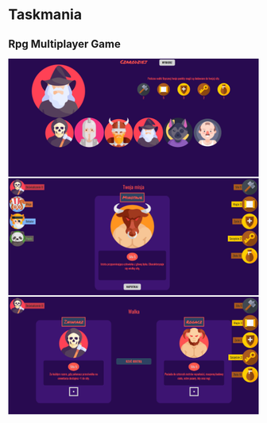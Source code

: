 # Taskmania

## Rpg Multiplayer Game

![Screenshot1](/src/other/players.PNG)
![Screenshot2](/src/other/mission.PNG)
![Screenshot3](/src/other/fight.PNG)
